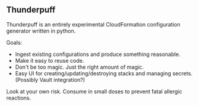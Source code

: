 Thunderpuff
-----------

Thunderpuff is an entirely experimental CloudFormation configuration generator
written in python.

Goals:

* Ingest existing configurations and produce something reasonable.
* Make it easy to reuse code.
* Don't be too magic. Just the right amount of magic.
* Easy UI for creating/updating/destroying stacks and managing secrets.
  (Possibly Vault integration?)

Look at your own risk. Consume in small doses to prevent fatal allergic reactions.

